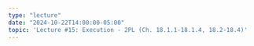```yaml
---
type: "lecture"
date: "2024-10-22T14:00:00-05:00"
topic: 'Lecture #15: Execution - 2PL (Ch. 18.1.1-18.1.4, 18.2-18.4)'
---
```


